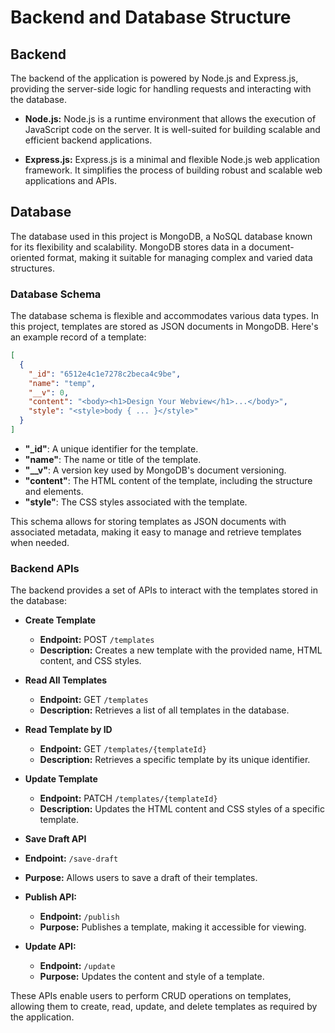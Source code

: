 # Backend and Database Structure

## Backend

The backend of the application is powered by Node.js and Express.js, providing the server-side logic for handling requests and interacting with the database.

- **Node.js:** Node.js is a runtime environment that allows the execution of JavaScript code on the server. It is well-suited for building scalable and efficient backend applications.

- **Express.js:** Express.js is a minimal and flexible Node.js web application framework. It simplifies the process of building robust and scalable web applications and APIs.

## Database

The database used in this project is MongoDB, a NoSQL database known for its flexibility and scalability. MongoDB stores data in a document-oriented format, making it suitable for managing complex and varied data structures.

### Database Schema

The database schema is flexible and accommodates various data types. In this project, templates are stored as JSON documents in MongoDB. Here's an example record of a template:

```json
[
  {
    "_id": "6512e4c1e7278c2beca4c9be",
    "name": "temp",
    "__v": 0,
    "content": "<body><h1>Design Your Webview</h1>...</body>",
    "style": "<style>body { ... }</style>"
  }
]
```

- **"\_id"**: A unique identifier for the template.
- **"name"**: The name or title of the template.
- **"\_\_v"**: A version key used by MongoDB's document versioning.
- **"content"**: The HTML content of the template, including the structure and elements.
- **"style"**: The CSS styles associated with the template.

This schema allows for storing templates as JSON documents with associated metadata, making it easy to manage and retrieve templates when needed.

### Backend APIs

The backend provides a set of APIs to interact with the templates stored in the database:

- **Create Template**
  - **Endpoint:** POST `/templates`
  - **Description:** Creates a new template with the provided name, HTML content, and CSS styles.
- **Read All Templates**

  - **Endpoint:** GET `/templates`
  - **Description:** Retrieves a list of all templates in the database.

- **Read Template by ID**

  - **Endpoint:** GET `/templates/{templateId}`
  - **Description:** Retrieves a specific template by its unique identifier.

- **Update Template**

  - **Endpoint:** PATCH `/templates/{templateId}`
  - **Description:** Updates the HTML content and CSS styles of a specific template.

- **Save Draft API**
- **Endpoint:** `/save-draft`
- **Purpose:** Allows users to save a draft of their templates.

- **Publish API:**

  - **Endpoint:** `/publish`
  - **Purpose:** Publishes a template, making it accessible for viewing.

- **Update API:**
  - **Endpoint:** `/update`
  - **Purpose:** Updates the content and style of a template.

<!-- - **Delete Template**
  - **Endpoint:** DELETE `/templates/{templateId}`
  - **Description:** Deletes a specific template from the database. -->

These APIs enable users to perform CRUD operations on templates, allowing them to create, read, update, and delete templates as required by the application.
